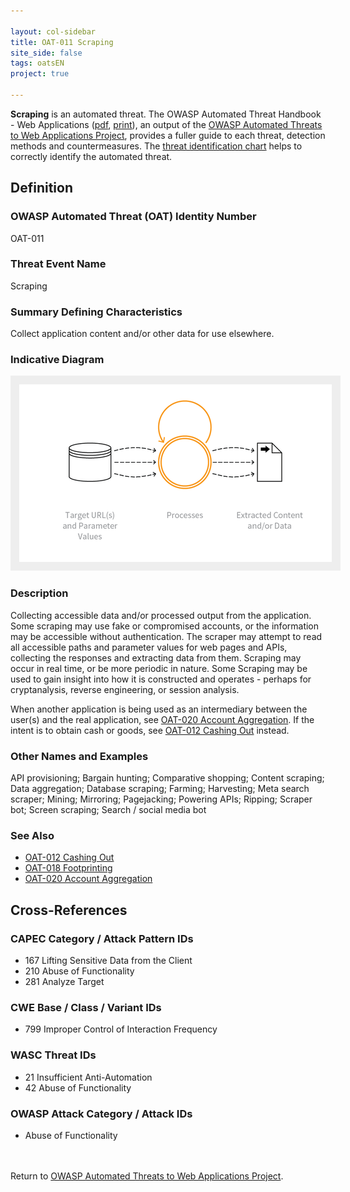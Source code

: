 ```yaml
---

layout: col-sidebar
title: OAT-011 Scraping
site_side: false
tags: oatsEN
project: true

---
```


**Scraping** is an automated threat. The OWASP Automated Threat Handbook - Web Applications ([pdf](https://github.com/OWASP/www-project-automated-threats-to-web-applications/tree/master/assets/files/EN), [print](http://www.lulu.com/shop/owasp-foundation/automated-threat-handbook/paperback/product-23540699.html)), an output of the [OWASP Automated Threats to Web Applications Project](../../../), provides a fuller guide to each threat, detection methods and countermeasures. The [threat identification chart](https://www2.owasp.org/www-project-automated-threats-to-web-applications/assets/files/oat-ontology-decision-chart.pdf) helps to correctly identify the automated threat.

## Definition
### OWASP Automated Threat (OAT) Identity Number
OAT-011

### Threat Event Name
Scraping

### Summary Defining Characteristics
Collect application content and/or other data for use elsewhere.

### Indicative Diagram
<img alt="Indicative diagram for OAT-011" src="images/500px-OAT-011_Scraping.png" style="background-color:#eeeeee;padding:1em;">

### Description
Collecting accessible data and/or processed output from the application. Some scraping may use fake or compromised accounts, or the information may be accessible without authentication. The scraper may attempt to read all accessible paths and parameter values for web pages and APIs, collecting the responses and extracting data from them. Scraping may occur in real time, or be more periodic in nature. Some Scraping may be used to gain insight into how it is constructed and operates - perhaps for cryptanalysis, reverse engineering, or session analysis.

When another application is being used as an intermediary between the user(s) and the real application, see [OAT-020 Account Aggregation](OAT-020_Account_Aggregation.html). If the intent is to obtain cash or goods, see [OAT-012 Cashing Out](OAT-012_Cashing_Out.html) instead.

### Other Names and Examples
API provisioning; Bargain hunting; Comparative shopping; Content scraping; Data aggregation; Database scraping; Farming; Harvesting; Meta search scraper; Mining; Mirroring; Pagejacking; Powering APIs; Ripping; Scraper bot; Screen scraping; Search / social media bot

### See Also
* [OAT-012 Cashing Out](OAT-012_Cashing_Out.html)
* [OAT-018 Footprinting](OAT-018_Footprinting.html)
* [OAT-020 Account Aggregation](OAT-020_Account_Aggregation.html)

## Cross-References
### CAPEC Category / Attack Pattern IDs
* 167 Lifting Sensitive Data from the Client
* 210 Abuse of Functionality
* 281 Analyze Target

### CWE Base / Class / Variant IDs
* 799 Improper Control of Interaction Frequency

### WASC Threat IDs
* 21 Insufficient Anti-Automation
* 42 Abuse of Functionality

### OWASP Attack Category / Attack IDs
* Abuse of Functionality

<br/><br/>Return to [OWASP Automated Threats to Web Applications Project](../../../).<br/><br/>
